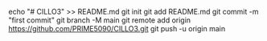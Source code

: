 echo "# CILLO3" >> README.md
git init
git add README.md
git commit -m "first commit"
git branch -M main
git remote add origin https://github.com/PRIME5090/CILLO3.git
git push -u origin main
